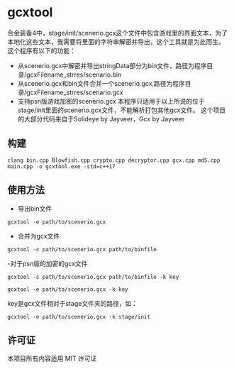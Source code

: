 # gcxtool
合金装备4中，stage/init/scenerio.gcx这个文件中包含游戏里的界面文本，为了本地化这些文本，我需要将里面的字符串解密并导出，这个工具就是为此而生。
这个程序有以下的功能：
- 从scenerio.gcx中解密并导出stringData部分为bin文件，路径为程序目录/gcxFilename_strres/scenario.bin
- 从scenerio.gcx和bin文件合并一个scenerio.gcx,路径为程序目录/gcxFilename_strres/scenario.gcx
- 支持psn版游戏加密的scenerio.gcx
本程序只适用于以上所说的位于stage/init里面的scenerio.gcx文件，不能解析打包其他gcx文件。
这个项目的大部分代码来自于Solideye by Jayveer，Gcx by Jayveer
## 构建
```
clang bin.cpp Blowfish.cpp crypto.cpp decryptor.cpp gcx.cpp md5.cpp main.cpp -o gcxtool.exe -std=c++17
```

## 使用方法
- 导出bin文件
```
gcxtool -e path/to/scenerio.gcx
```
- 合并为gcx文件
```
gcxtool -c path/to/scenerio.gcx path/to/binfile
```
-对于psn版的加密的gcx文件
```
gcxtool -c path/to/scenerio.gcx path/to/binfile -k key
```
```
gcxtool -e path/to/scenerio.gcx -k key
```
key是gcx文件相对于stage文件夹的路径，如：
```
gcxtool -e path/to/scenerio.gcx -k stage/init
```

## 许可证
本项目所有内容适用 MIT 许可证
